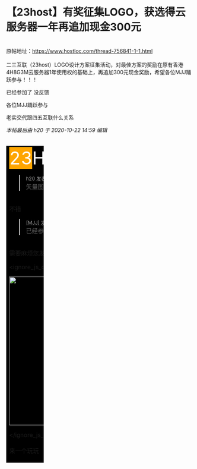 # 【23host】有奖征集LOGO，获选得云服务器一年再追加现金300元


<br />
原帖地址：<a href="https://www.hostloc.com/thread-756841-1-1.html" target="_blank">https://www.hostloc.com/thread-756841-1-1.html</a><br />
<br />
二三互联（23host）LOGO设计方案征集活动，对最佳方案的奖励在原有香港4H8G3M云服务器1年使用权的基础上，再追加300元现金奖励，希望各位MJJ踊跃参与！！！

已经参加了 没反馈<img id="aimg_mo8FK" onclick="zoom(this, this.src, 0, 0, 0)" class="zoom" src="https://cdn.jsdelivr.net/gh/hishis/forum-master/public/images/patch.gif" onmouseover="img_onmouseoverfunc(this)" onload="thumbImg(this)" border="0" alt="" />

各位MJJ踊跃参与<img id="aimg_Y2j15" onclick="zoom(this, this.src, 0, 0, 0)" class="zoom" src="https://cdn.jsdelivr.net/gh/hishis/forum-master/public/images/patch.gif" onmouseover="img_onmouseoverfunc(this)" onload="thumbImg(this)" border="0" alt="" />

老实交代跟四五互联什么关系

<i class="pstatus"> 本帖最后由 h20 于 2020-10-22 14:59 编辑 </i><br />
<br />
<table cellspacing="0" class="t_table" style="width:20%" bgcolor="Black"><tr><td><font size="7"><font style="background-color:Orange"><font color="White">23</font></font><font color="White">HOST</font></font>

<div class="quote"><blockquote><font size="2"><a href="https://www.hostloc.com/forum.php?mod=redirect&amp;goto=findpost&amp;pid=9336048&amp;ptid=757160" target="_blank"><font color="#999999">h20 发表于 2020-10-22 14:58</font></a></font><br />
矢量图</blockquote></div><br />
不错

<div class="quote"><blockquote><font size="2"><a href="https://www.hostloc.com/forum.php?mod=redirect&amp;goto=findpost&amp;pid=9336037&amp;ptid=757160" target="_blank"><font color="#999999">[MJJ] 发表于 2020-10-22 14:55</font></a></font><br />
已经参加了 没反馈</blockquote></div><br />
需要麻烦您发邮件来投稿的,我们评选后会和您联系


<ignore_js_op>

<img id="aimg_140679" aid="140679" src="static/image/common/none.gif" zoomfile="forum.php?mod=attachment&aid=MTQwNjc5fDQxMzdiNDBmfDE2MDk1MTA2ODl8NDczNDR8NzU3MTYw&noupdate=yes&nothumb=yes" file="forum.php?mod=attachment&aid=MTQwNjc5fDQxMzdiNDBmfDE2MDk1MTA2ODl8NDczNDR8NzU3MTYw&noupdate=yes" class="zoom" onclick="zoom(this, this.src, 0, 0, 0)" width="400" id="aimg_140679" inpost="1" onmouseover="showMenu({'ctrlid':this.id,'pos':'12'})" />

<div class="tip tip_4 aimg_tip" id="aimg_140679_menu" style="position: absolute; display: none" disautofocus="true">
<div class="xs0">
<p><strong>未标题-1.jpg</strong> <em class="xg1">(13.4 KB, 下载次数: 0)</em></p>
<p>
<a href="forum.php?mod=attachment&amp;aid=MTQwNjc5fDQxMzdiNDBmfDE2MDk1MTA2ODl8NDczNDR8NzU3MTYw&amp;nothumb=yes" target="_blank">下载附件</a>

</p>

<p class="xg1 y">2020-10-22 15:25 上传</p>

</div>
<div class="tip_horn"></div>
</div>

</ignore_js_op>
<br />
<br />
来一个玩玩
